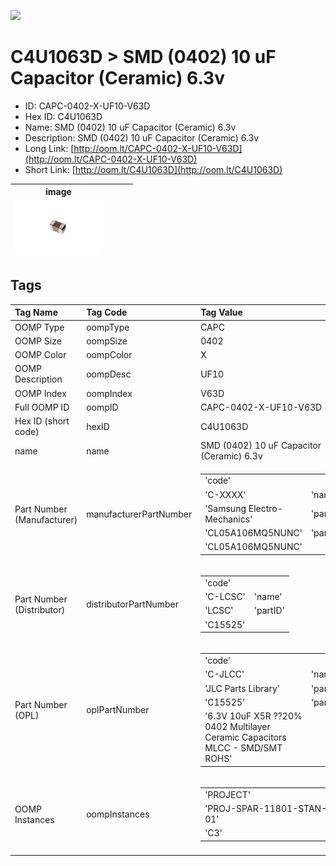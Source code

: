 


  
![][im]
# C4U1063D > SMD (0402) 10 uF Capacitor (Ceramic) 6.3v

- ID: CAPC-0402-X-UF10-V63D
- Hex ID: C4U1063D
- Name: SMD (0402) 10 uF Capacitor (Ceramic) 6.3v
- Description: SMD (0402) 10 uF Capacitor (Ceramic) 6.3v
- Long Link: [http://oom.lt/CAPC-0402-X-UF10-V63D](http://oom.lt/CAPC-0402-X-UF10-V63D)
- Short Link: [http://oom.lt/C4U1063D](http://oom.lt/C4U1063D)
  

|image<br>[![](https://raw.githubusercontent.com/oomlout/oomlout_OOMP_parts_V2/main/CAPC/0402/X/UF10/V63D/image_140.jpg)](https://github.com/oomlout/oomlout_OOMP_parts_V2/tree/main/CAPC/0402/X/UF10/V63D/image.jpg)||||
| :---: | :---: | :---: | :---: |

## Tags
  

|Tag Name|Tag Code|Tag Value|
| :--- | :--- | :--- |
|OOMP Type|oompType|CAPC|
|OOMP Size|oompSize|0402|
|OOMP Color|oompColor|X|
|OOMP Description|oompDesc|UF10|
|OOMP Index|oompIndex|V63D|
|Full OOMP ID|oompID|CAPC-0402-X-UF10-V63D|
|Hex ID (short code)|hexID|C4U1063D|
|name|name|SMD (0402) 10 uF Capacitor (Ceramic) 6.3v|
|Part Number (Manufacturer)|manufacturerPartNumber|<table><tr><td>'code'</td></tr><tr><td> 'C-XXXX'</td><td> 'name'</td></tr><tr><td> 'Samsung Electro-Mechanics'</td><td> 'partID'</td></tr><tr><td> 'CL05A106MQ5NUNC'</td><td> 'partName'</td></tr><tr><td> 'CL05A106MQ5NUNC'</td></tr></table>|
|Part Number (Distributor)|distributorPartNumber|<table><tr><td>'code'</td></tr><tr><td> 'C-LCSC'</td><td> 'name'</td></tr><tr><td> 'LCSC'</td><td> 'partID'</td></tr><tr><td> 'C15525'</td></tr></table>|
|Part Number (OPL)|oplPartNumber|<table><tr><td>'code'</td></tr><tr><td> 'C-JLCC'</td><td> 'name'</td></tr><tr><td> 'JLC Parts Library'</td><td> 'partID'</td></tr><tr><td> 'C15525'</td><td> 'partName'</td></tr><tr><td> '6.3V 10uF X5R ??20% 0402  Multilayer Ceramic Capacitors MLCC - SMD/SMT ROHS'</td></tr></table>|
|OOMP Instances|oompInstances|<table><tr><td>'PROJECT'</td></tr><tr><td> 'PROJ-SPAR-11801-STAN-01'</td><td> 'ID'</td></tr><tr><td> 'C3'</td></tr></table>|
||||



[im]: CAPC/0402/X/UF10/V63D/image_450.jpg
